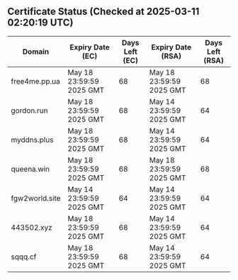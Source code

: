 ## Certificate Status (Checked at 2025-03-11 02:20:19 UTC)
| Domain | Expiry Date (EC) | Days Left (EC) | Expiry Date (RSA) | Days Left (RSA) |
|--------|-------------------|----------------|--------------------|--------------------|
| free4me.pp.ua | May 18 23:59:59 2025 GMT | 68 | May 18 23:59:59 2025 GMT | 68 |
| gordon.run | May 18 23:59:59 2025 GMT | 68 | May 14 23:59:59 2025 GMT | 64 |
| myddns.plus | May 18 23:59:59 2025 GMT | 68 | May 14 23:59:59 2025 GMT | 64 |
| queena.win | May 18 23:59:59 2025 GMT | 68 | May 18 23:59:59 2025 GMT | 68 |
| fgw2world.site | May 14 23:59:59 2025 GMT | 64 | May 14 23:59:59 2025 GMT | 64 |
| 443502.xyz | May 18 23:59:59 2025 GMT | 68 | May 14 23:59:59 2025 GMT | 64 |
| sqqq.cf | May 18 23:59:59 2025 GMT | 68 | May 14 23:59:59 2025 GMT | 64 |
